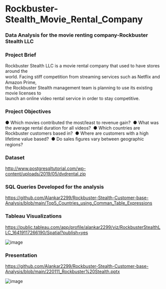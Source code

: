 # Rockbuster-Stealth_Movie_Rental_Company

### Data Analysis for the movie renting company-Rockbuster Stealth LLC

### Project Brief
Rockbuster Stealth LLC is a movie rental company that used to have stores around the   
world.  Facing stiff competition from streaming services such as Netﬂix and Amazon Prime,   
the Rockbuster Stealth management team is planning to use its existing movie licenses to   
launch an online video rental service in order to stay competitive. 

### Project Objectives
● Which movies contributed the most/least to revenue gain? 
● What was the average rental duration for all videos? 
● Which countries are Rockbuster customers based in? 
● Where are customers with a high lifetime value based? 
● Do sales ﬁgures vary between geographic regions? 

### Dataset

http://www.postgresqltutorial.com/wp-content/uploads/2019/05/dvdrental.zip


### SQL Queries Developed for the analysis

https://github.com/Alankar2299/Rockbuster-Stealth-Customer-base-Analysis/blob/main/Top5_Countries_using_Comman_Table_Expressions

### Tableau Visualizations

https://public.tableau.com/app/profile/alankar2299/viz/RockbusterStealthLLC_16419117266190/Spatial?publish=yes

![image](https://user-images.githubusercontent.com/98812248/152143318-bc8d368f-9ef2-4106-b5d6-6ec4c367f8f7.png)


### Presentation 

https://github.com/Alankar2299/Rockbuster-Stealth-Customer-base-Analysis/blob/main/220111_Rockbuster%20Stealth.pptx

![image](https://user-images.githubusercontent.com/98812248/152143450-010d280a-fcf4-465c-ba65-b3d5b08afba8.png)



